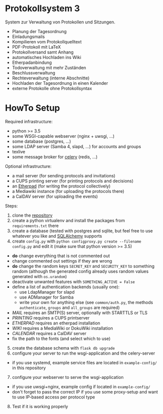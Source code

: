 # Protokollsystem 3

System zur Verwaltung von Protokollen und Sitzungen.

* Planung der Tagesordnung
* Einladungsmails
* Kompilieren vom Protokollquelltext
* PDF-Protokoll mit LaTeX
* Protokollversand samt Anhang
* automatisches Hochladen ins Wiki
* Etherpadanbindung
* Todoverwaltung mit mehr Zuständen
* Beschlussverwaltung
* Rechteverwaltung (interne Abschnitte)
* Hochladen der Tagesordnung in einen Kalender
* externe Protokolle ohne Protokollsyntax

# HowTo Setup

Required infrastructure:

* python >= 3.5
* some WSGI-capable webserver (nginx + uwsgi, …)
* some database (postgres, …)
* some LDAP server (Samba 4, slapd, …) for accounts and groups
* texlive
* some message broker for [celery](http://docs.celeryproject.org/en/latest/getting-started/brokers/) (redis, …)

Optional infrastructure:

* a mail server (for sending protocols and invitations)
* a CUPS printing server (for printing protocols and decisions)
* an [Etherpad](https://github.com/ether/etherpad-lite) (for writing the protocol collectively)
* a Mediawiki instance (for uploading the protocols there)
* a CalDAV server (for uploading the events)

Steps:

1. clone the [repository](https://git.fsmpi.rwth-aachen.de/protokollsystem/proto3)
2. create a python virtualenv and install the packages from `requirements.txt` there
3. create a database (tested with postgres and sqlite, but feel free to use whatever you like and [SQLAlchemy](http://docs.sqlalchemy.org/en/latest/dialects/index.html) supports
4. create `config.py` with `python configproxy.py create --filename config.py` and edit it (make sure that python version >= 3.5)
  * **do** change everything that is not commented out
  * change commented out settings if they are wrong
  * **do** change the random keys `SECRET_KEY` and `SECURITY_KEY` to something random (although the generated config already uses random values generated with `os.urandom`)
  * deactivate unwanted features with `SOMETHING_ACTIVE = False`
  * define a list of authentication backends (usually one):
    - use LdapManager for slapd
    - use ADManager for Samba
    - write your own for anything else (see `common/auth.py`, the methods `authenticate`, `groups` and `all_groups` are required)
  * *MAIL* requires an SMTP(S) server, optionally with STARTTLS or TLS
  * *PRINTING* requires a CUPS printserver
  * *ETHERPAD* requires an etherpad installation
  * *WIKI* requires a MediaWiki or DokuWiki installation
  * *CALENDAR* requires a CalDAV server
  * fix the path to the fonts (and select which to use)
5. create the database schema with `flask db upgrade`
6. configure your server to run the wsgi-application and the celery-server
  * if you use systemd, example service files are located in `example-config/` in this repository
7. configure your webserver to serve the wsgi-application
  * if you use uwsgi+nginx, example config if located in `example-config/`
  * don't forget to pass the correct IP if you use some proxy-setup and want to use IP-based access per protocol type
8. Test if it is working properly
